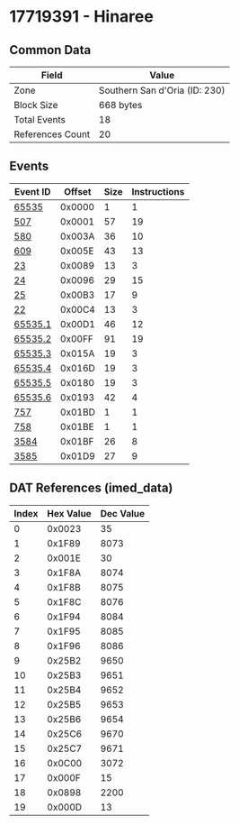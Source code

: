 # 17719391 - Hinaree

## Common Data

| Field            | Value                         |
|------------------|-------------------------------|
| Zone             | Southern San d'Oria (ID: 230) |
| Block Size       | 668 bytes                     |
| Total Events     | 18                            |
| References Count | 20                            |

## Events

| Event ID                | Offset   |   Size |   Instructions |
|-------------------------|----------|--------|----------------|
| [65535](./65535.md)     | 0x0000   |      1 |              1 |
| [507](./507.md)         | 0x0001   |     57 |             19 |
| [580](./580.md)         | 0x003A   |     36 |             10 |
| [609](./609.md)         | 0x005E   |     43 |             13 |
| [23](./23.md)           | 0x0089   |     13 |              3 |
| [24](./24.md)           | 0x0096   |     29 |             15 |
| [25](./25.md)           | 0x00B3   |     17 |              9 |
| [22](./22.md)           | 0x00C4   |     13 |              3 |
| [65535.1](./65535.1.md) | 0x00D1   |     46 |             12 |
| [65535.2](./65535.2.md) | 0x00FF   |     91 |             19 |
| [65535.3](./65535.3.md) | 0x015A   |     19 |              3 |
| [65535.4](./65535.4.md) | 0x016D   |     19 |              3 |
| [65535.5](./65535.5.md) | 0x0180   |     19 |              3 |
| [65535.6](./65535.6.md) | 0x0193   |     42 |              4 |
| [757](./757.md)         | 0x01BD   |      1 |              1 |
| [758](./758.md)         | 0x01BE   |      1 |              1 |
| [3584](./3584.md)       | 0x01BF   |     26 |              8 |
| [3585](./3585.md)       | 0x01D9   |     27 |              9 |

## DAT References (imed_data)

|   Index | Hex Value   |   Dec Value |
|---------|-------------|-------------|
|       0 | 0x0023      |          35 |
|       1 | 0x1F89      |        8073 |
|       2 | 0x001E      |          30 |
|       3 | 0x1F8A      |        8074 |
|       4 | 0x1F8B      |        8075 |
|       5 | 0x1F8C      |        8076 |
|       6 | 0x1F94      |        8084 |
|       7 | 0x1F95      |        8085 |
|       8 | 0x1F96      |        8086 |
|       9 | 0x25B2      |        9650 |
|      10 | 0x25B3      |        9651 |
|      11 | 0x25B4      |        9652 |
|      12 | 0x25B5      |        9653 |
|      13 | 0x25B6      |        9654 |
|      14 | 0x25C6      |        9670 |
|      15 | 0x25C7      |        9671 |
|      16 | 0x0C00      |        3072 |
|      17 | 0x000F      |          15 |
|      18 | 0x0898      |        2200 |
|      19 | 0x000D      |          13 |

